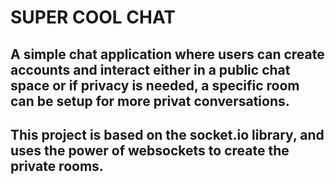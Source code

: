# SUPER COOL CHAT

## A simple chat application where users can create accounts and interact either in a public chat space or if privacy is needed, a specific room can be setup for more privat conversations.

## This project is based on the socket.io library, and uses the power of websockets to create the private rooms.
